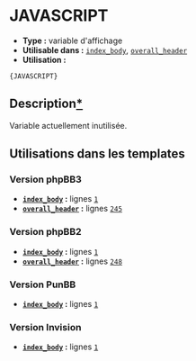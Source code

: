 # JAVASCRIPT
* __Type :__ variable d'affichage
* __Utilisable dans :__ [`index_body`](../tpl/index_body.md#readme), [`overall_header`](../tpl/overall_header.md#readme)
* __Utilisation :__

```smarty
{JAVASCRIPT}
```

## Description[*](https://fa-tvars.appspot.com/var/JAVASCRIPT)
Variable actuellement inutilisée.

## Utilisations dans les templates

### Version phpBB3
* __[`index_body`](../tpl/index_body.md#readme) :__ lignes [`1`](../src/prosilver/index_body.tpl#L1)
* __[`overall_header`](../tpl/overall_header.md#readme) :__ lignes [`245`](../src/prosilver/overall_header.tpl#L245)

### Version phpBB2
* __[`index_body`](../tpl/index_body.md#readme) :__ lignes [`1`](../src/subsilver/index_body.tpl#L1)
* __[`overall_header`](../tpl/overall_header.md#readme) :__ lignes [`248`](../src/subsilver/overall_header.tpl#L248)

### Version PunBB
* __[`index_body`](../tpl/index_body.md#readme) :__ lignes [`1`](../src/punbb/index_body.tpl#L1)

### Version Invision
* __[`index_body`](../tpl/index_body.md#readme) :__ lignes [`1`](../src/invision/index_body.tpl#L1)

